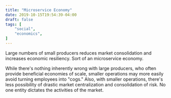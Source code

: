 ```yaml
---
title: "Microservice Economy"
date: 2019-10-15T19:54:39-04:00
draft: false
tags: [
	"social",
	"economics",
]
---
```

Large numbers of small producers reduces market consolidation and increases economic resiliency. Sort of an microservice economy.

While there's nothing inherently wrong with large producers, who often provide beneficial economies of scale, smaller operations may more easily avoid turning employees into "cogs." Also, with smaller operations, there's less possibility of drastic market centralization and consolidation of risk. No one entity dictates the activities of the market.
